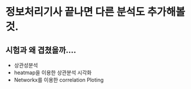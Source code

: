 # 정보처리기사 끝나면 다른 분석도 추가해볼것.

## 시험과 왜 겹쳤을까....

- 상관성분석
- heatmap을 이용한 상관분석 시각화
- Networkx를 이용한 correlation Ploting
